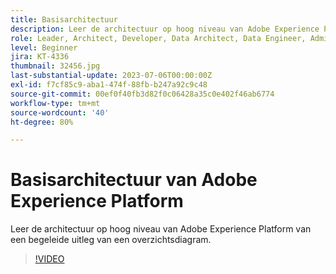 ```yaml
---
title: Basisarchitectuur
description: Leer de architectuur op hoog niveau van Adobe Experience Platform van een begeleide uitleg van een overzichtsdiagram.
role: Leader, Architect, Developer, Data Architect, Data Engineer, Admin, User
level: Beginner
jira: KT-4336
thumbnail: 32456.jpg
last-substantial-update: 2023-07-06T00:00:00Z
exl-id: f7cf85c9-aba1-474f-88fb-b247a92c9c48
source-git-commit: 00ef0f40fb3d82f0c06428a35c0e402f46ab6774
workflow-type: tm+mt
source-wordcount: '40'
ht-degree: 80%

---
```


# Basisarchitectuur van Adobe Experience Platform

Leer de architectuur op hoog niveau van Adobe Experience Platform van een begeleide uitleg van een overzichtsdiagram.

>[!VIDEO](https://video.tv.adobe.com/v/32456?learn=on)


